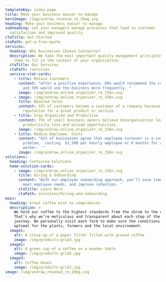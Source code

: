 ```yaml
---
templateKey: index-page
title: Make your business easier to manage
heroImage: /img/undraw_revenue_re_2bmg.svg
heading: Make your business easier to manage
subheading: Let your managers manage processes that lead to customer
  satisfaction and improved quality.
ctaTitle: Get Started
ctaPath: get-a-free-quote
services:
  heading: Why Businesses Choose Contourna?
  description: We take the most important quality management principles and mould
    them to fit in the context of your organization.
  ctaTitle: Our Services
  ctaPath: /services
  service-stat-cards:
    - title: Retain Customers
      content: "After a positive experience, 69% would recommend the company to others
        and 50% would use the business more frequently. "
      image: /img/undraw_online_organizer_re_156n.svg
    - image: /img/undraw_online_organizer_re_156n.svg
      title: Boosted Sales
      content: 55% of customers become a customer of a company because of their
        reputation for a great product or service.
    - title: Stay Organized and Productive
      content: 75% of small business owners believe disorganization leads to turnover,
        productivity loss and missed opportunities.
      image: /img/undraw_online_organizer_re_156n.svg
    - title: Reduce Employee  Costs
      content: "81% of businesses agree that employee turnover is a costly
        problem,  costing  $1,500 per hourly employee or 6 months for a salaried
        worker.  "
      image: /img/undraw_online_organizer_re_156n.svg
solutions:
  heading: Contourna Solutions
  home-solution-cards:
    - image: /img/undraw_online_organizer_re_156n.svg
      title: Hiring & Onboarding
      content: "With our employee onboarding approach, you’ll save time and better
        meet employee needs, and improve retention. "
      ctaTitle: Learn More
      ctaPath: solutions/hiring-and-onboarding
main:
  heading: Great coffee with no compromises
  description: >
    We hold our coffee to the highest standards from the shrub to the cup.
    That’s why we’re meticulous and transparent about each step of the coffee’s
    journey. We personally visit each farm to make sure the conditions are
    optimal for the plants, farmers and the local environment.
  image1:
    alt: A close-up of a paper filter filled with ground coffee
    image: /img/products-grid3.jpg
  image2:
    alt: A green cup of a coffee on a wooden table
    image: /img/products-grid2.jpg
  image3:
    alt: Coffee beans
    image: /img/products-grid1.jpg
image: /img/undraw_revenue_re_2bmg.svg
---
```

